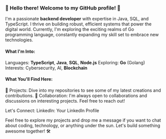 ### 👋 Hello there! Welcome to my GitHub profile! 🚀

<!--
**AdrienPiombini/AdrienPiombini** is a ✨ _special_ ✨ repository because its `README.md` (this file) appears on your GitHub profile.

Here are some ideas to get you started:

- 🔭 I’m currently working on ...
- 🌱 I’m currently learning ...
- 👯 I’m looking to collaborate on ...
- 🤔 I’m looking for help with ...
- 💬 Ask me about ...
- 📫 How to reach me: ...
- 😄 Pronouns: ...
- ⚡ Fun fact: ...
-->



I'm a passionate __backend developer__ with expertise in Java, SQL, and TypeScript. I thrive on building robust, efficient systems that power the digital world. Currently, I'm exploring the exciting realms of Go programming language, constantly expanding my skill set to embrace new technologies.

#### What I'm Into:
Languages:  __TypeScript__, __Java__, __SQL__, __Node.js__
Exploring: __Go__ (Golang)
Interests: Cybersecurity, AI, __Blockchain__

#### What You'll Find Here:
📁 Projects: Dive into my repositories to see some of my latest creations and contributions.
👥 Collaboration: I'm always open to collaborations and discussions on interesting projects. Feel free to reach out!

Let's Connect:
LinkedIn: Your LinkedIn Profile

Feel free to explore my projects and drop me a message if you want to chat about coding, technology, or anything under the sun. Let's build something awesome together! 🛠️
